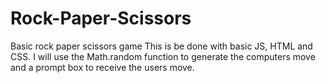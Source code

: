 # Rock-Paper-Scissors

Basic rock paper scissors game
This is be done with basic JS, HTML and CSS.
I will use the Math.random function to generate the computers move and a prompt box to receive the users move.
